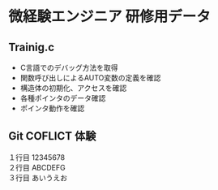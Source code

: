 # 微経験エンジニア 研修用データ
## Trainig.c
- C言語でのデバッグ方法を取得
- 関数呼び出しによるAUTO変数の定義を確認
- 構造体の初期化、アクセスを確認
- 各種ポインタのデータ確認
- ポインタ動作を確認

## Git COFLICT 体験
１行目 12345678  
２行目 ABCDEFG  
３行目 あいうえお  
